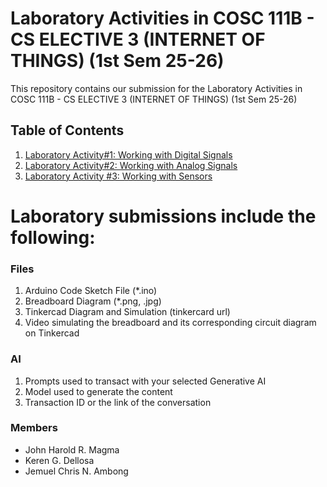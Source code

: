 # Laboratory Activities in COSC 111B - CS ELECTIVE 3 (INTERNET OF THINGS) (1st Sem 25-26)

This repository contains our submission for the Laboratory Activities in COSC 111B - CS ELECTIVE 3 (INTERNET OF THINGS) (1st Sem 25-26)

## Table of Contents
1. [Laboratory Activity#1: Working with Digital Signals](https://github.com/Hexizen/arduino_lab/tree/main/Laboratory%20Activity%231)
2. [Laboratory Activity#2: Working with Analog Signals](https://github.com/Hexizen/arduino_lab/tree/main/Laboratory%20Activity%232)
3. [Laboratory Activity #3: Working with Sensors](https://github.com/Hexizen/arduino_lab/tree/main/Laboratory%20Activity%233)

## <h1> Laboratory submissions include the following: </h1>

### Files

1. Arduino Code Sketch File (*.ino)
2. Breadboard Diagram (*.png, .jpg)
3. Tinkercad Diagram and Simulation (tinkercard url)
4. Video simulating the breadboard and its corresponding circuit diagram on Tinkercad

### AI
1. Prompts used to transact with your selected Generative AI
2. Model used to generate the content
3. Transaction ID or the link of the conversation

### Members
- John Harold R. Magma
- Keren G. Dellosa
- Jemuel Chris N. Ambong
